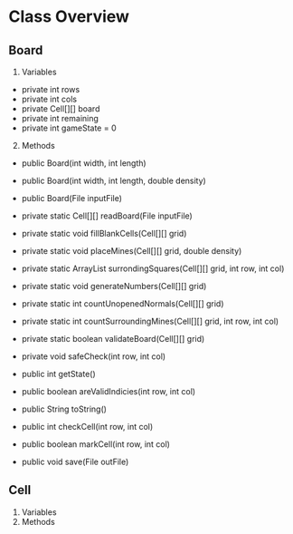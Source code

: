 # Class Overview

## Board
1. Variables
- private int rows
- private int cols
- private Cell[][] board
- private int remaining
- private int gameState = 0

2. Methods
- public Board(int width, int length)
- public Board(int width, int length, double density)
- public Board(File inputFile)

- private static Cell[][] readBoard(File inputFile)
- private static void fillBlankCells(Cell[][] grid)
- private static void placeMines(Cell[][] grid, double density)
- private static ArrayList<Cell> surrondingSquares(Cell[][] grid, int row, int col)
- private static void generateNumbers(Cell[][] grid)
- private static int countUnopenedNormals(Cell[][] grid)
- private static int countSurroundingMines(Cell[][] grid, int row, int col)
- private static boolean validateBoard(Cell[][] grid)

- private void safeCheck(int row, int col)

- public int getState()
- public boolean areValidIndicies(int row, int col)
- public String toString()
- public int checkCell(int row, int col)
- public boolean markCell(int row, int col)
- public void save(File outFile)

## Cell
1. Variables
2. Methods
